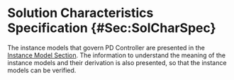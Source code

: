 # Solution Characteristics Specification {#Sec:SolCharSpec}

The instance models that govern PD Controller are presented in the [Instance Model Section](./SecIMs.md#Sec:IMs). The information to understand the meaning of the instance models and their derivation is also presented, so that the instance models can be verified.
